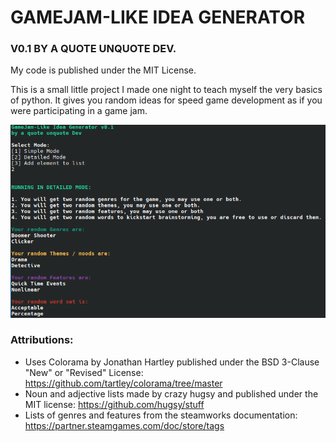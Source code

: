 # GAMEJAM-LIKE IDEA GENERATOR
### V0.1 BY A QUOTE UNQUOTE DEV.
My code is published under the MIT License.

This is a small little project I made one night to teach myself the very basics of python.
It gives you random ideas for speed game development as if you were participating in a
game jam.

![Screenshot of the generator function](screenshot.png)


### Attributions:
- Uses Colorama by Jonathan Hartley published under the BSD 3-Clause "New" or "Revised" License: https://github.com/tartley/colorama/tree/master
- Noun and adjective lists made by crazy hugsy and published under the MIT license: https://github.com/hugsy/stuff
- Lists of genres and features from the steamworks documentation: https://partner.steamgames.com/doc/store/tags

